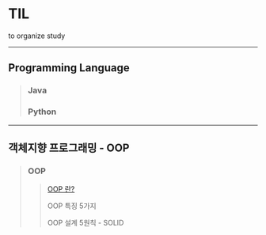# TIL
to organize study

---
## Programming Language
> ### Java
> ### Python

---
## 객체지향 프로그래밍 - OOP
> ### OOP
> > [OOP 란?](https://github.com/yuseogi0218/Today-I-Learned/blob/main/JAVA/%EA%B0%9D%EC%B2%B4%EC%A7%80%ED%96%A5%EA%B0%9C%EB%B0%9C.md)
> > 
> > OOP 특징 5가지
> > 
> > OOP 설계 5원칙 - SOLID
